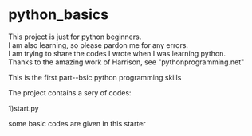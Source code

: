 # python_basics
This project is just for python beginners.  
I am also learning, so please pardon me for any errors.  
I am trying to share the codes I wrote when I was learning python.   
Thanks to the amazing work of Harrison, see "pythonprogramming.net"

This is the first part--bsic python programming skills

The project contains a sery of codes:

1)start.py

  some basic codes are given in this starter
  

  
